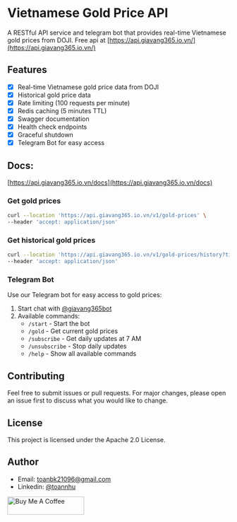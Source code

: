 # Vietnamese Gold Price API

A RESTful API service and telegram bot that provides real-time Vietnamese gold prices from DOJI. Free api at [https://api.giavang365.io.vn/](https://api.giavang365.io.vn/)

## Features

- [x] Real-time Vietnamese gold price data from DOJI
- [x] Historical gold price data
- [x] Rate limiting (100 requests per minute)
- [x] Redis caching (5 minutes TTL)
- [x] Swagger documentation
- [x] Health check endpoints
- [x] Graceful shutdown
- [x] Telegram Bot for easy access

## Docs: 

[https://api.giavang365.io.vn/docs](https://api.giavang365.io.vn/docs)

### Get gold prices
```bash
curl --location 'https://api.giavang365.io.vn/v1/gold-prices' \
--header 'accept: application/json'
```

### Get historical gold prices
```bash
curl --location 'https://api.giavang365.io.vn/v1/gold-prices/history?timerange=week' \
--header 'accept: application/json'
```

### Telegram Bot

Use our Telegram bot for easy access to gold prices:
1. Start chat with [@giavang365bot](https://t.me/giavang365bot)
2. Available commands:
   - `/start` - Start the bot
   - `/gold` - Get current gold prices
   - `/subscribe` - Get daily updates at 7 AM
   - `/unsubscribe` - Stop daily updates
   - `/help` - Show all available commands

## Contributing

Feel free to submit issues or pull requests. For major changes, please open an issue first to discuss what you would like to change.

## License

This project is licensed under the Apache 2.0 License.

## Author

- Email: [toanbk21096@gmail.com](mailto:toanbk21096@gmail.com)
- Linkedin: [@toannhu](https://www.linkedin.com/in/toannhu/)

<a href="https://buymeacoffee.com/toannhu" target="_blank"><img src="https://cdn.buymeacoffee.com/buttons/default-orange.png" alt="Buy Me A Coffee" height="41" width="174"></a>